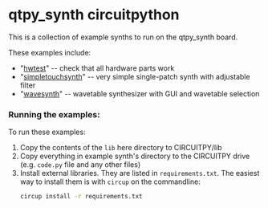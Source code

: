 
qtpy_synth circuitpython
========================

This is a collection of example synths to run on the qtpy_synth board.

These examples include:

- "[hwtest](./hwtest)" -- check that all hardware parts work
- "[simpletouchsynth](./simpletouchsynth)" -- very simple single-patch synth with adjustable filter
- "[wavesynth](./wavesynth)" -- wavetable synthesizer with GUI and wavetable selection


### Running the examples:

To run these examples:

1. Copy the contents of the `lib` here directory to CIRCUITPY/lib
2. Copy everything in example synth's directory to the CIRCUITPY drive 
     (e.g. `code.py` file and any other files)
3. Install external libraries. They are listed in `requirements.txt`.
    The easiest way to install them is with `circup` on the commandline:
    ```sh
    circup install -r requirements.txt
    ```
